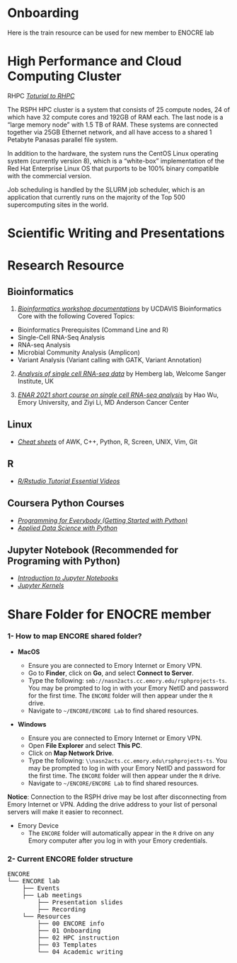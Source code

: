 # Onboarding
Here is the train resource can be used for new member to ENOCRE lab

# High Performance and Cloud Computing Cluster

RHPC *[Toturial to RHPC](https://scholarblogs.emory.edu/rsph-hpc/)*

The RSPH HPC cluster is a system that consists of 25 compute nodes, 24 of which have 32 compute cores and 192GB of RAM each. The last node is a “large memory node” with 1.5 TB of RAM. These systems are connected together via 25GB Ethernet network, and all have access to a shared 1 Petabyte Panasas parallel file system.

In addition to the hardware, the system runs the CentOS Linux operating system (currently version 8), which is a “white-box” implementation of the Red Hat Enterprise Linux OS that purports to be 100% binary compatible with the commercial version.

Job scheduling is handled by the SLURM job scheduler, which is an application that currently runs on the majority of the Top 500 supercomputing sites in the world.

# Scientific Writing and Presentations


# Research Resource

## Bioinformatics
1. *[Bioinformatics workshop documentations](https://ucdavis-bioinformatics-training.github.io/)* by UCDAVIS Bioinformatics Core with the following Covered Topics:
- Bioinformatics Prerequisites (Command Line and R)  
- Single-Cell RNA-Seq Analysis  
- RNA-seq Analysis  
- Microbial Community Analysis (Amplicon)  
- Variant Analysis (Variant calling with GATK, Variant Annotation)  

2. *[Analysis of single cell RNA-seq data](https://scrnaseq-course.cog.sanger.ac.uk/website/index.html)* by Hemberg lab, Welcome Sanger Institute, UK

3. *[ENAR 2021 short course on single cell RNA-seq analysis](https://www.haowulab.org/teaching/ENAR2021/scRNAseq.html)* by Hao Wu, Emory University, and Ziyi Li, MD Anderson Cancer Center
   
## Linux

- *[Cheat sheets](https://infoplatter.wordpress.com/2014/04/06/bioinformaticians-pocket-reference/)* of AWK, C++, Python, R, Screen, UNIX, Vim, Git

## R

- *[R/Rstudio Tutorial Essential Videos](https://resources.rstudio.com/)*

## Coursera Python Courses

- *[Programming for Everybody (Getting Started with Python)](https://www.coursera.org/learn/python)*
- *[Applied Data Science with Python](https://www.coursera.org/specializations/data-science-python#courses)*

## Jupyter Notebook (Recommended for Programing with Python)

- *[Introduction to Jupyter Notebooks](https://programminghistorian.org/en/lessons/jupyter-notebooks)*
- *[Jupyter Kernels](https://github.com/jupyter/jupyter/wiki/Jupyter-kernels)*



# Share Folder for ENOCRE member

### 1- How to map ENCORE shared folder?

- **MacOS**
  - Ensure you are connected to Emory Internet or Emory VPN.
  - Go to **Finder**, click on **Go**, and select **Connect to Server**.
  - Type the following: `smb://nasn2acts.cc.emory.edu/rsphprojects-ts`. You may be prompted to log in with your Emory NetID and password for the first time. The `ENCORE` folder will then appear under the `R` drive.
  - Navigate to `~/ENCORE/ENCORE Lab` to find shared resources.

- **Windows**
  - Ensure you are connected to Emory Internet or Emory VPN.
  - Open **File Explorer** and select **This PC**.
  - Click on **Map Network Drive**.
  - Type the following: `\\nasn2acts.cc.emory.edu\rsphprojects-ts`. You may be prompted to log in with your Emory NetID and password for the first time. The `ENCORE` folder will then appear under the `R` drive.
  - Navigate to `~/ENCORE/ENCORE Lab` to find shared resources.

**Notice**: Connection to the RSPH drive may be lost after disconnecting from Emory Internet or VPN. Adding the drive address to your list of personal servers will make it easier to reconnect.

- Emory Device
  -  The `ENCORE` folder will automatically appear in the `R` drive on any Emory computer after you log in with your Emory credentials.


### 2- Current ENCORE folder structure
<pre>
ENCORE
└── ENCORE lab 
    ├── Events
    ├── Lab meetings
        ├── Presentation slides
        ├── Recording
    └── Resources
        ├── 00 ENCORE info
        ├── 01 Onboarding
        ├── 02 HPC instruction
        ├── 03 Templates
        └── 04 Academic writing
</pre>





